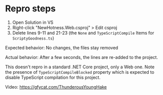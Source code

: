 # Repro steps

1. Open Solution in VS
2. Right-click "NewHotness.Web.csproj" > Edit csproj
3. Delete lines 9-11 and 21-23 (the `None` and `TypeScriptCompile` Items for `ScriptyGoodness.ts`)

Expected behavior: No changes, the files stay removed

Actual behavior: After a few seconds, the lines are re-added to the project.

This doesn't repro in a standard .NET Core project, only a Web one. Note the presence of `TypeScriptCompileBlocked` property which is expected to disable TypeScript compilation for this project.

Video: https://gfycat.com/ThunderousYoungHake
